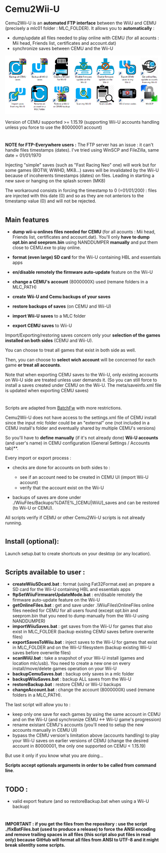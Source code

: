 # Cemu2Wii-U

Cemu2Wii-U is an **automated FTP interface** between the WiiU and CEMU (precisely a mlc01 folder : MLC_FOLDER). It allows you to **automatically** :
- dump/update all files needed to play online with CEMU (for all acounts : Mii head, Friends list, certificates and account.dat)
- synchronize saves between CEMU and the Wii-U


<p align="center">
  <img src="resources/Cemu2Wii-U.png">
</p>

Version of CEMU supported >= 1.15.19 (supporting Wii-U accounts handling unless you force to use the 80000001 account)

#
**NOTE for FTP-Everywhere users :**
The FTP server has an issue : it can't handle files timestamps (dates).
I've tried using WinSCP and FileZilla, same date = 01/01/1970

Injecting "simple" saves (such as "Fast Racing Neo" one) will work but for some games (BOTW, WWHD, MK8...) saves will be invalidated by the Wii-U because of incoherents timestamps (dates) on files. Leading in starting a new save or hanging on the splash screen (MK8)

The workaround consists in forcing the timestamp to 0 (=01/01/200) : files are injected with this date (0) and so as they are not anteriors to the timestamp value (0) and will not be rejected.


#
## Main features

- **dump wii-u onlines files needed for CEMU** (for all acounts : Mii head, Friends list, certificates and account.dat). You'll only **have to dump opt.bin and seeprom.bin** using NANDDUMPER **manually** and put them close to CEMU.exe to play online.

- **format (even large) SD card** for the Wii-U containing HBL and essentials apps

- **en/disable remotely the firmware auto-update** feature on the Wii-U

- **change a CEMU's account** (8000000X) used (remane folders in a MLC_PATH)

- **create Wii-U and Cemu backups of your saves**

- **restore backups of saves** (on CEMU and Wii-U)

- **import Wii-U saves** to a MLC folder

- **export CEMU saves** to Wii-U

Import/Exporting/restoring saves concern only your **selection of the games installed on both sides** (CEMU and Wii-U).

You can choose to treat all games that exist in both side as well.

Then, you can choose to **select wich account** will be concerned for each game **or treat all accounts**.

Note that when exporting CEMU saves to the Wii-U, only existing accounts on Wii-U side are treated unless user demands it.
(So you can still force to install a saves created under CEMU on the Wii-U. The meta/saveinfo.xml file is updated when exporting CEMU saves)

#

Scripts are adapted from [BatchFw](https://github.com/Laf111/CEMU-Batch-Framework) with more restrictions. 

Cemu2Wii-U does not have access to the settings.xml file of CEMU install since the input mlc folder could be an "external" one (not included in a CEMU install's folder and eventually shared by multiple CEMU's versions)

So you'll have to **define manually** (if it's not already done) **Wii-U accounts** (and user's name) in CEMU configuration (General Settings / Accounts tab)**.

Every import or export process :
- checks are done for accounts on both sides to : 
  - see if an account need to be created in CEMU UI (import Wii-U account)
  - verify that the account exist on the Wii-U

- backups of saves are done under ./WiiuFiles/Backups/\%DATE\%\_[CEMU|WiiU]\_saves and can be restored (to Wii-U or CEMU).


All scripts verify if CEMU or other Cemu2Wii-U scripts is not already running.



#
## Install (optional):

Launch setup.bat to create shortcuts on your desktop (or any location).

#
## Scripts available to user :

- **createWiiuSDcard.bat** : format (using Fat32Format.exe) an prepare a SD card for the Wii-U containing HBL and essentials apps
- **ftpSetWiiuFirmwareUpdateMode.bat** : en/disable remotely the firmware auto-update feature on the Wii-U
- **getOnlineFiles.bat** : get and save under .\WiiuFiles\OnlineFiles online files needed for CEMU for all users found
  (except opt.bin and seeprom.bin that you need to dump manually from the Wii-U using NANDDUMPER)
- **importWiiuSaves.bat** : get saves from the Wii-U for games that also exist in MLC_FOLDER (backup existing CEMU saves before overwrite files)
- **exportSavesToWiiu.bat** : inject saves to the Wii-U for games that exist in MLC_FOLDER and on the Wii-U filesystem (backup existing Wii-U saves before overwrite files)
- **scanWiiU.bat** : take a snapshot of your Wii-U install (games and location mlc/usb). You need to create a new one on every install/move/delete games operation on your Wii-U
- **backupCemuSaves.bat** : backup only saves in a mlc folder
- **backupWiiuSaves.bat** : backup ALL saves from the Wii-U
- **restoreBackup.bat** : restore CEMU or Wii-U backups
- **changeAccount.bat** : change the account (8000000X) used (remane folders in a MLC_PATH). 

The last script will allow you to : 
- keep only one save for each games by using the same account in CEMU and on the Wii-U (and synchronize CEMU <-> Wii-U game's progression)
- rename existant CEMU's accounts (you'll need to setup the new accounts manually in CEMU UI)
- bypass the CEMU version's limitation above (accounts handling) to play your Wii-U saves on earlier versions of CEMU (change the desired account in 80000001, the only one supported on CEMU < 1.15.19)

But use it only if you know what you are doing...

**Scripts accept optionals arguments in order to be called from command line**.

#
## TODO : 

- valid export feature (and so restoreBackup.bat when using a Wii-U backup)


# 
**IMPORTANT : if you get the files from the repository : use the script ./fixBatFiles.bat (used to produce a release) to force the ANSI encoding and remove trailing spaces in all files (this script also put files in read only) because GitHub will format all files from ANSI to UTF-8 and it might break silentlty some scripts.**
#
